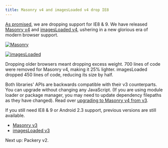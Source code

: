 ```yaml
---
title: Masonry v4 and imagesLoaded v4 drop IE8
---
```


[As promised](http://metafizzy.co/blog/dropping-ie8-9-support/), we are dropping support for IE8 & 9. We have released [Masonry v4](http://masonry.desandro.com) and [imagesLoaded v4](http://imagesloaded.desandro.com), ushering in a new glorious era of modern browser support.

[![Masonry](https://i.imgur.com/SRu49e1.jpg)](http://masonry.desandro.com)

[![imagesLoaded](https://i.imgur.com/KBQszTE.png)](http://imagesloaded.desandro.com)

Dropping older browsers meant dropping excess weight. 700 lines of code were removed for Masonry v4, making it 25% lighter. imagesLoaded dropped 450 lines of code, reducing its size by half.

Both libraries' APIs are backwards compatible with their v3 counterparts. You can upgrade without changing any JavaScript. (If you are using module loader or package manager, you may need to update dependency filepaths as they have changed). Read over [upgrading to Masonry v4 from v3](http://masonry.desandro.com/extras.html#upgrading-from-v3).

If you still need IE8 & 9 or Android 2.3 support, previous versions are still available.

+ [Masonry v3](http://masonry.desandro.com/v3)
+ [imagesLoaded v3](http://imagesloaded.desandro.com/v3)

Next up: Packery v2.

